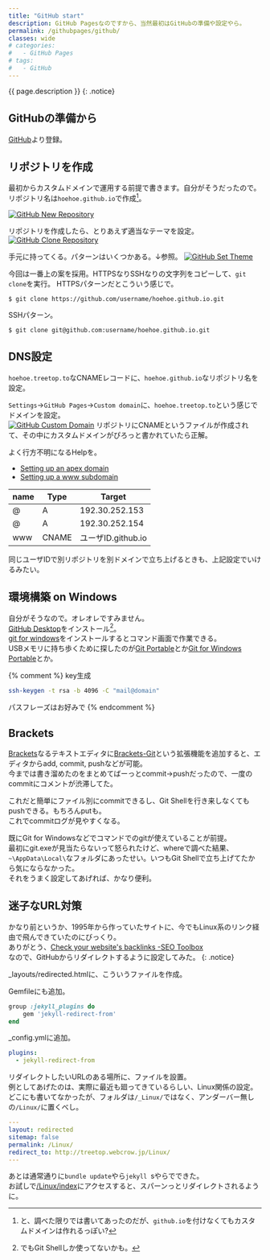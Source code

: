 ```yaml
---
title: "GitHub start"
description: GitHub Pagesなのですから、当然最初はGitHubの準備や設定やら。
permalink: /githubpages/github/
classes: wide
# categories:
#   - GitHub Pages
# tags:
#   - GitHub
---
```

{{ page.description }}
{: .notice}

## GitHubの準備から
[GitHub](https://github.com/)より登録。

## リポジトリを作成  
最初からカスタムドメインで運用する前提で書きます。自分がそうだったので。   
リポジトリ名は`hoehoe.github.io`で作成[^repogitory]。

[^repogitory]: と、調べた限りでは書いてあったのだが、`github.io`を付けなくてもカスタムドメインは作れるっぽい?

[![GitHub New Repository](/assets/images/github-new-repository.png)](/assets/images/github-new-repository.png)

リポジトリを作成したら、とりあえず適当なテーマを設定。
[![GitHub Clone Repository](/assets/images/github-set-theme.png)](/assets/images/github-set-theme.png)

手元に持ってくる。パターンはいくつかある。↓参照。
[![GitHub Set Theme](/assets/images/github-clone.png)](/assets/images/github-clone.png)

今回は一番上の案を採用。HTTPSなりSSHなりの文字列をコピーして、`git clone`を実行。
HTTPSパターンだとこういう感じで。
```shell
$ git clone https://github.com/username/hoehoe.github.io.git
```
SSHパターン。
```shell
$ git clone git@github.com:username/hoehoe.github.io.git
```
## DNS設定
`hoehoe.treetop.to`なCNAMEレコードに、`hoehoe.github.io`なリポジトリ名を設定。

`Settings`→`GitHub Pages`→`Custom domain`に、`hoehoe.treetop.to`という感じでドメインを設定。  
[![GitHub Custom Domain](/assets/images/github-custom-domain.png)](/assets/images/github-custom-domain.png)
リポジトリにCNAMEというファイルが作成されて、その中にカスタムドメインがぴろっと書かれていたら正解。  

よく行方不明になるHelpを。
+ [Setting up an apex domain](https://help.github.com/articles/setting-up-an-apex-domain/)
+ [Setting up a www subdomain](https://help.github.com/articles/setting-up-a-www-subdomain/)

| name | Type  | Target            |
|------|-------|-------------------|
| @    | A     | 192.30.252.153    |
| @    | A     | 192.30.252.154    |
| www  | CNAME | ユーザID.github.io |

同じユーザIDで別リポジトリを別ドメインで立ち上げるときも、上記設定でいけるみたい。

## 環境構築 on Windows 
自分がそうなので。オレオレですみません。   
[GitHub Desktop](https://desktop.github.com/)をインストール[^githubwindows]。  
[git for windows](https://gitforwindows.org/)をインストールするとコマンド画面で作業できる。  
USBメモリに持ち歩くために探したのが[Git Portable](https://github.com/sheabunge/GitPortable)とか[Git for Windows Portable](https://portableapps.com/node/36346)とか。

{% comment %}
key生成
```sh
ssh-keygen -t rsa -b 4096 -C "mail@domain"
```
パスフレーズはお好みで
{% endcomment %}

[^githubwindows]: でもGit&nbsp;Shellしか使ってないかも。

## Brackets

[Brackets](http://brackets.io/)なるテキストエディタに[Brackets-Git](https://github.com/brackets-userland/brackets-git)という拡張機能を追加すると、エディタからadd, commit, pushなどが可能。  
今までは書き溜めたのをまとめてばーっとcommit→pushだったので、一度のcommitにコメントが渋滞してた。

これだと簡単にファイル別にcommitできるし、Git Shellを行き来しなくてもpushできる。もちろんputも。  
これでcommitログが見やすくなる。

既にGit for Windowsなどでコマンドでのgitが使えていることが前提。  
最初にgit.exeが見当たらないって怒られたけど、whereで調べた結果、`~\AppData\Local\`なフォルダにあったせい。いつもGit Shellで立ち上げてたから気にならなかった。  
それをうまく設定してあげれば、かなり便利。  

## 迷子なURL対策

かなり前というか、1995年から作っていたサイトに、今でもLinux系のリンク経由で飛んできていたのにびっくり。  
ありがとう、[Check your website's backlinks -SEO Toolbox](https://toolbox.seositecheckup.com/apps/backlinks)  
なので、GitHubからリダイレクトするように設定してみた。
{: .notice}

_layouts/redirected.htmlに、こういうファイルを作成。
<script src="https://gist.github.com/laureltreetop/7582df7a84f3912a1db3f75986f0a8b7.js"></script>

Gemfileにも追加。
```rb
group :jekyll_plugins do
	gem 'jekyll-redirect-from'
end
```
_config.ymlに追加。
```yml
plugins:
  - jekyll-redirect-from
```

リダイレクトしたいURLのある場所に、ファイルを設置。  
例としてあげたのは、実際に最近も廻ってきているらしい、Linux関係の設定。  
どこにも書いてなかったが、フォルダは`/_Linux/`ではなく、アンダーバー無しの`/Linux/`に置くべし。
```yml
---
layout: redirected
sitemap: false
permalink: /Linux/
redirect_to: http://treetop.webcrow.jp/Linux/
---
```
あとは通常通りに`bundle update`やら`jekyll `sやらでできた。  
お試しで[/Linux/index](/Linux/index)にアクセスすると、スパーンっとリダイレクトされるように。